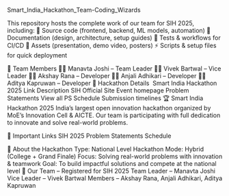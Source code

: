 Smart_India_Hackathon_Team-Coding_Wizards


This repository hosts the complete work of our team for SIH 2025, including: 📂 Source code (frontend, backend, ML models, automation) 📖 Documentation (design, architecture, setup guides) 🧪 Tests & workflows for CI/CD 🎥 Assets (presentation, demo video, posters) ⚡️ Scripts & setup files for quick deployment

👥 Team Members
👨‍💻 Manavta Joshi – Team Leader
👨‍💻 Vivek Bartwal – Vice Leader
👨‍💻 Akshay Rana – Developer
👩‍💻 Anjali Adhikari – Developer
👨‍💻 Aditya Kapruwan – Developer
🚀 Hackathon Details
​ Smart India Hackathon 2025
Link	Description
SIH Official Site	Event homepage
Problem Statements	View all PS
Schedule	Submission timelines
🏆 Smart India Hackathon 2025
India’s largest open innovation hackathon organized by MoE’s Innovation Cell & AICTE.
Our team is participating with full dedication to innovate and solve real-world problems.

📌 Important Links
SIH 2025
Problem Statements
Schedule

📜 About the Hackathon
Type: National Level Hackathon
Mode: Hybrid (College + Grand Finale)
Focus: Solving real-world problems with innovation & teamwork
Goal: To build impactful solutions and compete at the national level
👥 Our Team – Registered for SIH 2025
Team Leader – Manavta Joshi
Vice Leader – Vivek Bartwal
Members – Akshay Rana, Anjali Adhikari, Aditya Kapruwan
